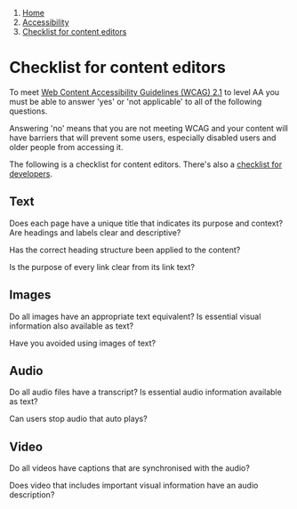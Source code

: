 1.  [Home](/docs/core/contents)
2.  [Accessibility](/docs/core/accessibility/overview)
3.  [Checklist for content editors](#)

# Checklist for content editors

To meet [Web Content Accessibility Guidelines (WCAG) 2.1](https://www.w3.org/TR/WCAG21/) to level AA you must be able to answer 'yes' or 'not applicable' to all of the following questions.

Answering 'no' means that you are not meeting WCAG and your content will have barriers that will prevent some users, especially disabled users and older people from accessing it.

The following is a checklist for content editors. There's also a [checklist for developers](checklist-for-developers "Checklist for developers").

## Text

Does each page have a unique title that indicates its purpose and context? Are headings and labels clear and descriptive?

Has the correct heading structure been applied to the content?

Is the purpose of every link clear from its link text?

## Images

Do all images have an appropriate text equivalent? Is essential visual information also available as text?

Have you avoided using images of text?

## Audio

Do all audio files have a transcript? Is essential audio information available as text?

Can users stop audio that auto plays?

## Video 

Do all videos have captions that are synchronised with the audio?

Does video that includes important visual information have an audio description?
